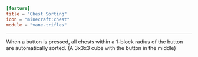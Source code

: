 ```toml
[feature]
title = "Chest Sorting"
icon = "minecraft:chest"
module = "vane-trifles"
```
---
When a button is pressed, all chests within a 1-block radius of the button are automatically sorted. (A 3x3x3 cube with the button in the middle)
